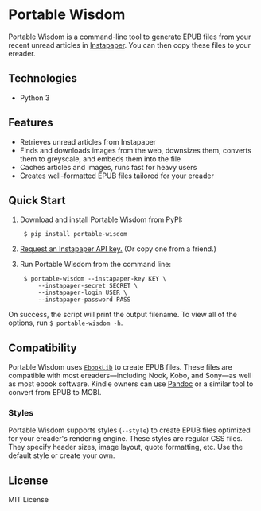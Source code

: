 # Portable Wisdom

Portable Wisdom is a command-line tool to generate EPUB files from your recent unread articles in [Instapaper](https://www.instapaper.com/). You can then copy these files to your ereader.

## Technologies

- Python 3

## Features

- Retrieves unread articles from Instapaper
- Finds and downloads images from the web, downsizes them, converts them to greyscale, and embeds them into the file
- Caches articles and images, runs fast for heavy users
- Creates well-formatted EPUB files tailored for your ereader

## Quick Start

1. Download and install Portable Wisdom from PyPI:

		$ pip install portable-wisdom

2. [Request an Instapaper API key.](https://www.instapaper.com/main/request_oauth_consumer_token) (Or copy one from a friend.)
4. Run Portable Wisdom from the command line:

		$ portable-wisdom --instapaper-key KEY \
			--instapaper-secret SECRET \
			--instapaper-login USER \
			--instapaper-password PASS

On success, the script will print the output filename. To view all of the options, run `$ portable-wisdom -h`.

## Compatibility

Portable Wisdom uses [`EbookLib`](https://pypi.org/project/EbookLib/) to create EPUB files. These files are compatible with most ereaders—including Nook, Kobo, and Sony—as well as most ebook software. Kindle owners can use [Pandoc](https://pandoc.org/) or a similar tool to convert from EPUB to MOBI.

### Styles

Portable Wisdom supports styles (`--style`) to create EPUB files optimized for your ereader's rendering engine. These styles are regular CSS files. They specify header sizes, image layout, quote formatting, etc. Use the default style or create your own.

## License

MIT License
